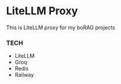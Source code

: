 # LiteLLM Proxy

This is LiteLLM proxy for my boRAG projects

### TECH
- LiteLLM
- Groq
- Redis
- Railway